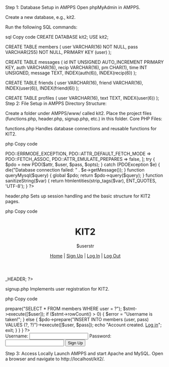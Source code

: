 Step 1: Database Setup in AMPPS
Open phpMyAdmin in AMPPS.

Create a new database, e.g., kit2.

Run the following SQL commands:

sql
Copy code
CREATE DATABASE kit2;
USE kit2;

CREATE TABLE members (
    user VARCHAR(16) NOT NULL,
    pass VARCHAR(255) NOT NULL,
    PRIMARY KEY (user)
);

CREATE TABLE messages (
    id INT UNSIGNED AUTO_INCREMENT PRIMARY KEY,
    auth VARCHAR(16),
    recip VARCHAR(16),
    pm CHAR(1),
    time INT UNSIGNED,
    message TEXT,
    INDEX(auth(6)),
    INDEX(recip(6))
);

CREATE TABLE friends (
    user VARCHAR(16),
    friend VARCHAR(16),
    INDEX(user(6)),
    INDEX(friend(6))
);

CREATE TABLE profiles (
    user VARCHAR(16),
    text TEXT,
    INDEX(user(6))
);
Step 2: File Setup in AMPPS
Directory Structure:

Create a folder under AMPPS/www/ called kit2.
Place the project files (functions.php, header.php, signup.php, etc.) in this folder.
Core PHP Files:

functions.php
Handles database connections and reusable functions for KIT2.

php
Copy code
<?php
$host = 'localhost';
$data = 'kit2';
$user = 'root'; // AMPPS default user
$pass = 'mysql'; // AMPPS default password
$chrs = 'utf8mb4';
$attr = "mysql:host=$host;dbname=$data;charset=$chrs";

$opts = [
    PDO::ATTR_ERRMODE => PDO::ERRMODE_EXCEPTION,
    PDO::ATTR_DEFAULT_FETCH_MODE => PDO::FETCH_ASSOC,
    PDO::ATTR_EMULATE_PREPARES => false,
];

try {
    $pdo = new PDO($attr, $user, $pass, $opts);
} catch (PDOException $e) {
    die("Database connection failed: " . $e->getMessage());
}

function queryMysql($query) {
    global $pdo;
    return $pdo->query($query);
}

function sanitizeString($var) {
    return htmlentities(strip_tags($var), ENT_QUOTES, 'UTF-8');
}
?>
header.php
Sets up session handling and the basic structure for KIT2 pages.

php
Copy code
<?php
session_start();
$userstr = isset($_SESSION['user']) ? "Logged in as: " . $_SESSION['user'] : "Welcome, Guest";

echo <<<_HEADER
<!DOCTYPE html>
<html>
<head>
    <title>KIT2</title>
    <link rel="stylesheet" href="styles.css">
</head>
<body>
<header>
    <h1>KIT2</h1>
    <p>$userstr</p>
    <nav>
        <a href="index.php">Home</a> |
        <a href="signup.php">Sign Up</a> |
        <a href="login.php">Log In</a> |
        <a href="logout.php">Log Out</a>
    </nav>
</header>
_HEADER;
?>
signup.php
Implements user registration for KIT2.

php
Copy code
<?php
require_once 'functions.php';

if ($_SERVER['REQUEST_METHOD'] === 'POST') {
    $user = sanitizeString($_POST['user']);
    $pass = password_hash(sanitizeString($_POST['pass']), PASSWORD_DEFAULT);

    if ($user === '' || $pass === '') {
        $error = "All fields are required!";
    } else {
        $stmt = $pdo->prepare("SELECT * FROM members WHERE user = ?");
        $stmt->execute([$user]);
        if ($stmt->rowCount() > 0) {
            $error = "Username is taken!";
        } else {
            $pdo->prepare("INSERT INTO members (user, pass) VALUES (?, ?)")->execute([$user, $pass]);
            echo "Account created. <a href='login.php'>Log in</a>";
            exit;
        }
    }
}
?>
<form method="post">
    <label>Username:</label>
    <input type="text" name="user" maxlength="16" required>
    <label>Password:</label>
    <input type="password" name="pass" required>
    <button type="submit">Sign Up</button>
</form>
Step 3: Access Locally
Launch AMPPS and start Apache and MySQL.
Open a browser and navigate to http://localhost/kit2/.
